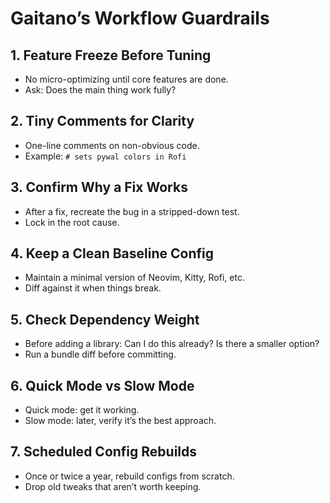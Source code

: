 # Gaitano’s Workflow Guardrails

## 1. Feature Freeze Before Tuning
- No micro-optimizing until core features are done.
- Ask: Does the main thing work fully?

## 2. Tiny Comments for Clarity
- One-line comments on non-obvious code.
- Example: `# sets pywal colors in Rofi`

## 3. Confirm Why a Fix Works
- After a fix, recreate the bug in a stripped-down test.
- Lock in the root cause.

## 4. Keep a Clean Baseline Config
- Maintain a minimal version of Neovim, Kitty, Rofi, etc.
- Diff against it when things break.

## 5. Check Dependency Weight
- Before adding a library: Can I do this already? Is there a smaller option?
- Run a bundle diff before committing.

## 6. Quick Mode vs Slow Mode
- Quick mode: get it working.
- Slow mode: later, verify it’s the best approach.

## 7. Scheduled Config Rebuilds
- Once or twice a year, rebuild configs from scratch.
- Drop old tweaks that aren’t worth keeping.
